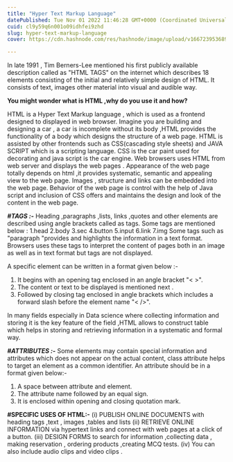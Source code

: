 ```yaml
---
title: "Hyper Text Markup Language"
datePublished: Tue Nov 01 2022 11:46:28 GMT+0000 (Coordinated Universal Time)
cuid: cl9y59q6n001o09idhfei9zhd
slug: hyper-text-markup-language
cover: https://cdn.hashnode.com/res/hashnode/image/upload/v1667239536893/YF-cXApce.jpg

---
```


In late 1991 , Tim Berners-Lee mentioned his first publicly available description called as "HTML TAGS" on the internet which describes 18 elements consisting of the initial and relatively simple design of HTML. It consists of text, images other material into visual and audible way. 

**You might wonder what is HTML ,why do you use it and how?**

HTML is a Hyper Text Markup language , which is used as a frontend designed to displayed in web browser. Imagine you are building and designing a car , a car is incomplete without its body ,HTML provides the functionality of a body which designs the structure of a web page. 
HTML is assisted by other frontends such as CSS(cascading style sheets) and JAVA SCRIPT which is a scripting language. CSS is the car paint used for decorating and java script is the car engine.
Web browsers uses HTML from web server and displays the web pages . Appearance of the web page totally depends on html ,it provides systematic, semantic and appealing view to the web page. Images , structure and links can be embedded into the web page.
Behavior of the web page is control with the help of Java script and inclusion of CSS offers and maintains the design and look of the content in the web page.

***#TAGS :-***
Heading ,paragraphs ,lists, links ,quotes and other elements are described using angle brackets called as tags.
Some tags are mentioned below :
1.head
2.body
3.sec
4.button
5.input
6.link
7.img
Some tags such as "paragraph "provides and highlights the information in a text format. 
Browsers uses these tags to  interpret the content of pages both in an image as well as in text format but tags are not displayed.

A specific element can be written in a format given below :-
1.  It begins with an opening tag  enclosed in an angle bracket "< >".
2. The content or text to be displayed is mentioned next .
3. Followed by closing tag enclosed in angle brackets which includes a forward slash before the element name "< />".

In many fields especially in Data science where collecting information and storing it is the key feature of the field ,HTML allows to construct table which helps in storing and retrieving information in a systematic and formal way.

***#ATTRIBUTES :-***
Some elements may contain special information and attributes which does not appear on the actual content, class attribute helps to target an element as a common identifier.
An attribute should be in a format given below:-
1.  A space between attribute and element.
2. The attribute name followed by an equal sign.
3. It is enclosed within opening and closing quotation mark.

**#SPECIFIC USES OF HTML:-**
(i)   PUBLISH ONLINE DOCUMENTS with heading tags ,text , images ,tables and lists
(ii)  RETRIEVE ONLINE INFORMATION via hypertext links and connect with web pages at a click of a button.
(iii) DESIGN FORMS to search for information ,collecting data , making reservation , ordering products ,creating MCQ tests.
(iv)  You can also include audio clips and video clips .









